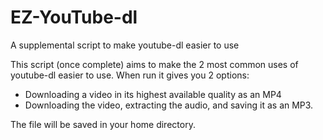 # EZ-YouTube-dl
A supplemental script to make youtube-dl easier to use

This script (once complete) aims to make the 2 most common uses of youtube-dl easier to use. When run it gives you 2 options:
  - Downloading a video in its highest available quality as an MP4
  - Downloading the video, extracting the audio, and saving it as an MP3.

The file will be saved in your home directory.
